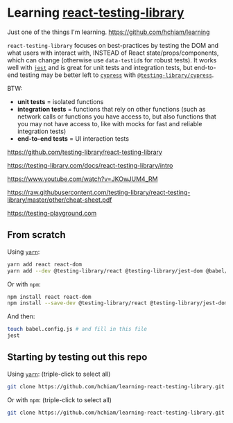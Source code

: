 # Learning [react-testing-library](https://github.com/testing-library/react-testing-library)

Just one of the things I'm learning. <https://github.com/hchiam/learning>

`react-testing-library` focuses on best-practices by testing the DOM and what users with interact with, INSTEAD of React state/props/components, which can change (otherwise use `data-testid`s for robust tests). It works well with [`jest`](https://github.com/hchiam/learning-jest) and is great for unit tests and integration tests, but end-to-end testing may be better left to [`cypress`](https://github.com/hchiam/learning-cypress) with [`@testing-library/cypress`](https://github.com/testing-library/cypress-testing-library).

BTW:

- **unit tests** = isolated functions
- **integration tests** = functions that rely on other functions (such as network calls or functions you have access to, but also functions that you may not have access to, like with mocks for fast and reliable integration tests)
- **end-to-end tests** = UI interaction tests

<https://github.com/testing-library/react-testing-library>

<https://testing-library.com/docs/react-testing-library/intro>

<https://www.youtube.com/watch?v=JKOwJUM4_RM>

<https://raw.githubusercontent.com/testing-library/react-testing-library/master/other/cheat-sheet.pdf>

<https://testing-playground.com>

## From scratch

Using [`yarn`](https://github.com/hchiam/learning-yarn):

```bash
yarn add react react-dom
yarn add --dev @testing-library/react @testing-library/jest-dom @babel/preset-react @babel/preset-env babel-jest jest-cli;
```

Or with `npm`:

```bash
npm install react react-dom
npm install --save-dev @testing-library/react @testing-library/jest-dom @babel/preset-react @babel/preset-env babel-jest jest-cli
```

And then:

```bash
touch babel.config.js # and fill in this file
jest
```

## Starting by testing out this repo

Using [`yarn`](https://github.com/hchiam/learning-yarn): (triple-click to select all)

```bash
git clone https://github.com/hchiam/learning-react-testing-library.git && cd learning-react-testing-library && yarn && jest
```

Or with `npm`: (triple-click to select all)

```bash
git clone https://github.com/hchiam/learning-react-testing-library.git && cd learning-react-testing-library && npm install && jest
```

